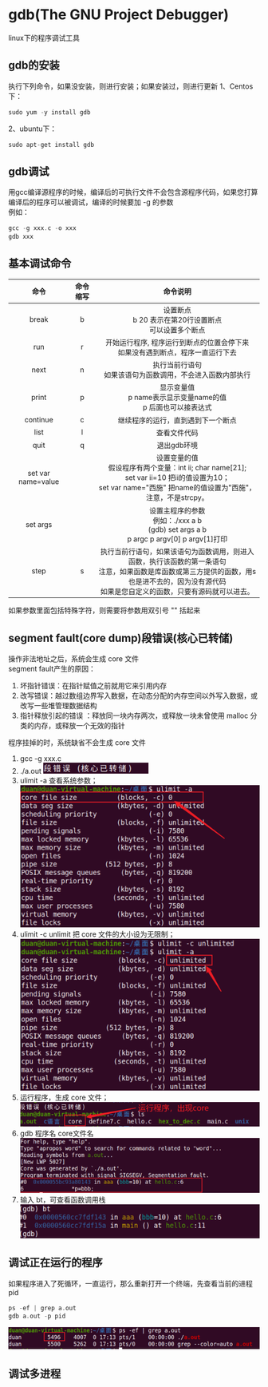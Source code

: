 # gdb(The GNU Project Debugger)
linux下的程序调试工具
## gdb的安装
执行下列命令，如果没安装，则进行安装；如果安装过，则进行更新
1、Centos下：
```c
sudo yum -y install gdb
```
2、ubuntu下：
```c
sudo apt-get install gdb
```

## gdb调试
用gcc编译源程序的时候，编译后的可执行文件不会包含源程序代码，如果您打算编译后的程序可以被调试，编译的时候要加 -g 的参数  
例如：
```c
gcc -g xxx.c -o xxx
gdb xxx
```

## 基本调试命令

命令 | 命令缩写 | 命令说明
:-: | :-: | :-:
break | b | 设置断点<br>b 20 表示在第20行设置断点<br>可以设置多个断点
run | r | 开始运行程序, 程序运行到断点的位置会停下来<br>如果没有遇到断点，程序一直运行下去
next | n | 执行当前行语句<br>如果该语句为函数调用，不会进入函数内部执行
print | p | 显示变量值<br>p name表示显示变量name的值<br>p 后面也可以接表达式
continue | c | 继续程序的运行，直到遇到下一个断点
list | l | 查看文件代码
quit | q | 退出gdb环境
set var name=value |  | 设置变量的值<br>假设程序有两个变量：int ii; char name[21];<br>set var ii=10 把ii的值设置为10；<br>set var name="西施" 把name的值设置为"西施"，注意，不是strcpy。
set args |  | 设置主程序的参数<br>例如：./xxx a b<br>(gdb) set args a b<br>p argc p argv[0] p argv[1]打印
step | s | 	执行当前行语句，如果该语句为函数调用，则进入函数，执行该函数的第一条语句<br>注意，如果函数是库函数或第三方提供的函数，用s也是进不去的，因为没有源代码<br>如果是您自定义的函数，只要有源码就可以进去。

如果参数里面包括特殊字符，则需要将参数用双引号 "" 括起来

## segment fault(core dump)段错误(核心已转储)

操作非法地址之后，系统会生成 core 文件  
segment fault产生的原因：  
1. 坏指针错误：在指针赋值之前就用它来引用内存
2. 改写错误：越过数组边界写入数据，在动态分配的内存空间以外写入数据，或改写一些堆管理数据结构
3. 指针释放引起的错误 ：释放同一块内存两次，或释放一块未曾使用 malloc 分类的内存，或释放一个无效的指针

程序挂掉的时，系统缺省不会生成 core 文件
1) gcc -g xxx.c
2) ./a.out
   ![](image/段错误.png)
3) ulimit -a 查看系统参数；
   ![](image/ulimit-a.png)
4) ulimit -c unlimit 把 core 文件的大小设为无限制；
   ![](image/修改core文件大小.png)
5) 运行程序，生成 core 文件；
   ![](image/core.png)
6) gdb 程序名 core文件名
   ![](image/调试.png)
7) 输入 bt，可查看函数调用栈
   ![](image/函数调用栈.png)

## 调试正在运行的程序
如果程序进入了死循环，一直运行，那么重新打开一个终端，先查看当前的进程pid
```c
ps -ef | grep a.out
gdb a.out -p pid
```
![](image/pid.png)

## 调试多进程
